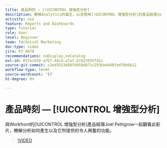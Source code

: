 ```yaml
---
title: 產品時刻 — [!UICONTROL 增強型分析]
description: 瞭解Analytics的誕生，以及使用[!UICONTROL 增強型分析]的產品經理Joel Pettigrow所提供的令人興奮的功能。
activity: use
feature: Reports and Dashboards
type: Tutorial
role: User
level: Beginner
team: Technical Marketing
doc-type: video
jira: KT-8870
recommendations: noDisplay,noCatalog
exl-id: 037ec658-a7b7-44cd-a7af-b1923935f41c
source-git-commit: c2e45553d68fd958d871c2936ed4d8fed70b6b12
workflow-type: tm+mt
source-wordcount: '57'
ht-degree: 0%

---
```


# 產品時刻 — [!UICONTROL 增強型分析]

與Workfront的[!UICONTROL 增強型分析]產品經理Joel Pettigrow一起觀看此影片，瞭解分析如何產生以及它所提供的令人興奮的功能。

>[!VIDEO](https://video.tv.adobe.com/v/335042/?quality=12&learn=on)
